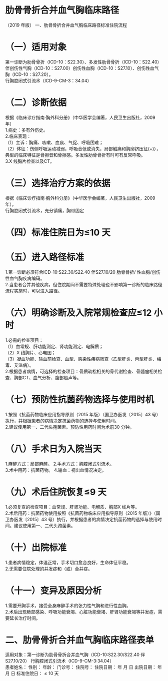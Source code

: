 # 肋骨骨折合并血气胸临床路径  
（2019 年版） 一、肋骨骨折合并血气胸临床路径标准住院流程  
# （一）适用对象  
第一诊断为肋骨骨折（ICD-10：S22.30）、多发性肋骨骨折（ICD-10：S22.40）伴创伤性气胸（ICD-10：S27.00）创伤性血胸（ICD-10：S27.10）、创伤性血气胸（ICD-10：S27.20）。  
行胸腔闭式引流术（ICD-9-CM-3：34.04）  
# （二）诊断依据  
根据《临床诊疗指南·胸外科分册》（中华医学会编著，人民卫生出版社，2009 年）  
1.病史：多有外伤史。  
2.临床表现：  
（1）主诉：胸痛、咳嗽、血痰、气促、呼吸困难；  
（2）体征：伤侧呼吸运动减弱，呼吸音低或消失，局部触痛和胸廓挤压征$(+)$），典型的临床特征是骨擦音和骨擦感。多发性肋骨骨折有时可有反常呼吸。  
3.X 线胸片检查以及CT。  
# （三）选择治疗方案的依据  
根据《临床诊疗指南·胸外科分册》（中华医学会编著，人民卫生出版社，2009 年）。  
行胸腔闭式引流术，充分镇痛，胸带固定  
# （四）标准住院日为≤10 天  
# （五）进入路径标准  
1.第一诊断必须符合ICD-10:S22.30/S22.40 伴S27.10/20 肋骨骨折/ 性血胸/创伤性血气胸疾病编码。  
2.当患者合并其他疾病，但住院期间不需要特殊处理也不影响第一诊断的临床路径流程实施时，可以进入路径。  
# （六）明确诊断及入院常规检查应≤12 小时  
1.必需的检查项目：  
（1）血常规、肝功能测定、肾功能测定、电解质；  
（2）X 线胸片、心电图；  
（3）凝血功能、输血前检查、血型、感染性疾病筛查（乙型肝炎、丙型肝炎、梅毒、艾滋病）。  
2.根据患者病情，可选择的检查项目：骨质疏松相关的骨代谢检查、骨髓瘤相关检查、胸部CT、血气分析、腹部超声等。  
# （七）预防性抗菌药物选择与使用时机  
1.按照《抗菌药物临床应用指导原则（2015 年版）（国卫办医发〔2015〕43 号）执行，并根据患者的病情决定抗菌药物的选择与使用时间。  
2.建议使用第一、二代头孢菌素。预防性用药时间为术前30 分钟。  
# （八）手术日为入院当天  
1.麻醉方式：局部麻醉。 2.手术方式：胸腔闭式引流术。  
3.术中用药：抗菌药物。 4.输血：视出血情况决定。  
# （九）术后住院恢复≤9 天  
1.必须复查的检查项目：血常规、肝肾功能、电解质、胸部X 线片等。  
2.术后用药：抗菌药物使用按照《抗菌药物临床应用指导原则（2015 年版）》（国卫办医发〔2015〕43 号）执行，并根据患者的病情决定抗菌药物的选择与使用时间。建议使用第一、二代头孢菌素。  
# （十）出院标准  
1.患者病情稳定，体温正常，手术切口愈合良好，生命体征平稳。  
2.无需要住院处理的并发症和（或）合并症。  
# （十一）变异及原因分析  
1.需要开胸手术，接受全身麻醉手术的张力性气胸和进行性血胸。  
2.术后出现肺部感染、呼吸功能衰竭、心脏功能衰竭、肝肾功能衰竭等并发症，需要延长治疗时间。  
# 二、肋骨骨折合并血气胸临床路径表单  
适用对象：第一诊断为肋骨骨折合并血气胸（ICD-10:S22.30/S22.40 伴S27.10/20） 行胸腔闭式引流术（ICD-9-CM-3:34.04）  
患者姓名：       性别：      年龄：      门诊号：      住院号：       住院日期：   年   月   日  出院日期：   年   月   日  标准住院日：${\leqslant}10$ 天  
